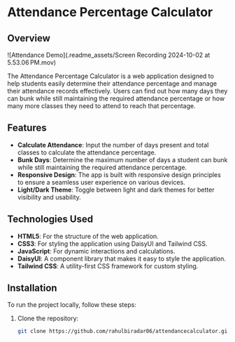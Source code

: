 # Attendance Percentage Calculator

## Overview

![Attendance Demo](.readme_assets/Screen Recording 2024-10-02 at 5.53.06 PM.mov)

The Attendance Percentage Calculator is a web application designed to help students easily determine their attendance percentage and manage their attendance records effectively. Users can find out how many days they can bunk while still maintaining the required attendance percentage or how many more classes they need to attend to reach that percentage.

## Features

- **Calculate Attendance**: Input the number of days present and total classes to calculate the attendance percentage.
- **Bunk Days**: Determine the maximum number of days a student can bunk while still maintaining the required attendance percentage.
- **Responsive Design**: The app is built with responsive design principles to ensure a seamless user experience on various devices.
- **Light/Dark Theme**: Toggle between light and dark themes for better visibility and usability.

## Technologies Used

- **HTML5**: For the structure of the web application.
- **CSS3**: For styling the application using DaisyUI and Tailwind CSS.
- **JavaScript**: For dynamic interactions and calculations.
- **DaisyUI**: A component library that makes it easy to style the application.
- **Tailwind CSS**: A utility-first CSS framework for custom styling.

## Installation

To run the project locally, follow these steps:

1. Clone the repository:
   ```bash
   git clone https://github.com/rahulbiradar06/attendancecalculator.git

   
